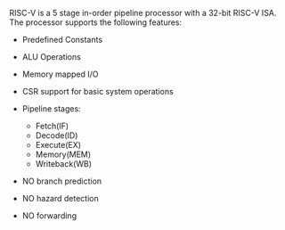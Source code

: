 RISC-V is a 5 stage in-order pipeline processor with a 32-bit RISC-V ISA. The processor supports the following features:
- Predefined Constants
- ALU Operations
- Memory mapped I/O
- CSR support for basic system operations
- Pipeline stages: 
	- Fetch(IF)
	- Decode(ID)
	- Execute(EX)
	- Memory(MEM)
	- Writeback(WB)

- NO branch prediction
- NO hazard detection
- NO forwarding